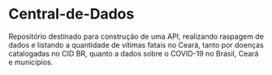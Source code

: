 # Central-de-Dados

Repositório destinado para construção de uma API, realizando raspagem de dados e listando a quantidade de vítimas fatais no Ceará, tanto por doenças catalogadas no CID BR, quanto a dados sobre o COVID-19 no Brasil, Ceará e municípios.

